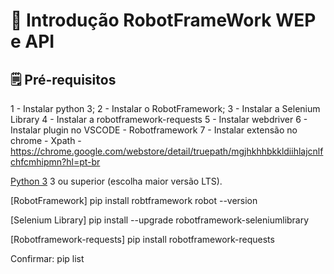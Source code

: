 # 📌 Introdução RobotFrameWork WEP e API


## 🗒️ Pré-requisitos

1 - Instalar python 3;
2 - Instalar o RobotFramework;
3 - Instalar a Selenium Library
4 - Instalar a robotframework-requests
5 - Instalar webdriver 
6 - Instalar plugin no VSCODE - Robotframework
7 - Instalar extensão no chrome - Xpath - https://chrome.google.com/webstore/detail/truepath/mgjhkhhbkkldiihlajcnlfchfcmhipmn?hl=pt-br



[Python 3](https://www.python.org/downloads/) 3 ou superior (escolha maior versão LTS).

[RobotFramework] 
pip install robtframework 
robot --version

[Selenium Library] 
pip install --upgrade robotframework-seleniumlibrary

[Robotframework-requests]
pip install robotframework-requests

Confirmar: pip list